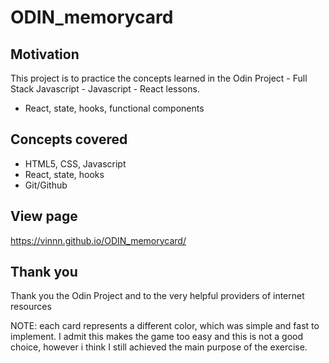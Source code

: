 # ODIN_memorycard 

## Motivation
This project is to practice the concepts learned in the Odin Project - Full Stack Javascript - Javascript - React lessons.
- React, state, hooks, functional components

## Concepts covered
- HTML5, CSS, Javascript
- React, state, hooks
- Git/Github

## View page
https://vinnn.github.io/ODIN_memorycard/

## Thank you
Thank you the Odin Project
and to the very helpful providers of internet resources 



NOTE: each card represents a different color, which was 
simple and fast to implement. I admit this makes 
the game too easy and this is not a good choice, however
i think I still achieved the main purpose of the exercise.



